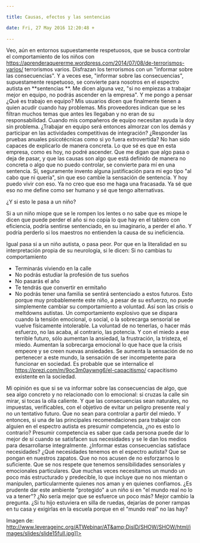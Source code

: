 ```yaml
---

title: Causas, efectos y las sentencias

date: Fri, 27 May 2016 12:20:48 +
 
---
```

Veo, aún en entornos supuestamente respetuosos, que se busca controlar el comportamiento de los niños con https://aprenderaquererme.wordpress.com/2014/07/08/de-terrorismos-varios/ terrorismos varios. Disfrazan los terrorismos con un "informar sobre las consecuencias". Y a veces ese, "informar sobre las consecuencias", supuestamente respetuoso, se convierte para nosotros en el espectro autista en  **sentencias **.
Me dicen alguna vez, "si no empiezas a trabajar mejor en equipo, no podrás ascender en la empresa". Y me pongo a pensar ¿Qué es trabajo en equipo? Mis usuarios dicen que finalmente tienen a quien acudir cuando hay problemas. Mis proveedores indican que se les filtran muchos temas que antes les llegaban y no eran de su responsabilidad. Cuando mis compañeros de equipo necesitan ayuda la doy sin problema. ¿Trabajar en equipo será entonces almorzar con los demás y participar en las actividades competitivas de integración? ¿Responder las pruebas anuales psicotécnicas como si yo fuera extrovertida? No han sido capaces de explicarlo de manera concreta. Lo que sé es que en esta empresa, como es hoy, no podré ascender. Que me digan que algo pasa o deja de pasar, y que las causas son algo que está definido de manera no concreta o algo que no puedo controlar, se convierte para mí en una sentencia. Si, seguramente invento alguna justificación para mi ego tipo "al cabo que ni quería", sin que eso cambie la sensación de sentencia. Y hoy puedo vivir con eso. Ya no creo que eso me haga una fracasada. Ya sé que eso no me define como ser humano y sé que tengo alternativas.

¿Y si esto le pasa a un niño?

Si a un niño miope que se le rompen los lentes o no sabe que es miope le dicen que puede perder el año si no copia lo que hay en el tablero con eficiencia, podría sentirse sentenciado, en su imaginario, a perder el año. Y podría perderlo si los maestros no entienden la causa de su ineficiencia.

Igual pasa si a un niño autista, o pasa peor. Por que en la literalidad en su interpretación propia de su neurología, si le dicen:
Si no cambias tu comportamiento
- Terminarás viviendo en la calle
- No podrás estudiar la profesión de tus sueños
- No pasarás el año
- Te tendrás que convertir en ermitaño
- No podrás tener una familia
se sentirá sentenciado a estos futuros. Esto porque muy probablemente este niño, a pesar de su esfuerzo, no puede simplemente cambiar su comportamiento a voluntad. Así son las crisis o meltdowns autistas. Un comportamiento explosivo que se dispara cuando la tensión emocional, o social, o la sobrecarga sensorial se vuelve físicamente intolerable. La voluntad de no tenerlas, o hacer más esfuerzo, no las acaba, al contrario, las potencia. Y con el miedo a ese terrible futuro, sólo aumentan la ansiedad, la frustración, la tristeza, el miedo. Aumentan la sobrecarga emocional lo que hace que la crisis empeore y se creen nuevas ansiedades. Se aumenta la sensación de no pertenecer a este mundo, la sensación de ser incompetente para funcionar en sociedad. Es probable que se internalice el https://prezi.com/m/9oc3m0aywng6/el-capacitismo/ capacitismo existente en la sociedad.

Mi opinión es que si se va informar sobre las consecuencias de algo, que sea algo concreto y no relacionado con lo emocional: si cruzas la calle sin mirar, si tocas la olla caliente. Y que las consecuencias sean naturales, no impuestas, verificables, con el objetivo de evitar un peligro presente real y no un tentativo futuro. Que no sean para controlar a partir del miedo.
Y entonces, si una de las principales recomendaciones para trabajar con alguien en el espectro autista es presumir competencia, ¿no es esto lo contrario? Presumir competencia es saber que cada persona puede dar lo mejor de sí cuando se satisfacen sus necesidades y se le dan los medios para desarrollarse integralmente. ¿Informar estas consecuencias satisface necesidades?
¿Qué necesidades tenemos en el espectro autista? Que se pongan en nuestros zapatos. Que no nos acusen de no esforzarnos lo suficiente. Que se nos respete que tenemos sensibilidades sensoriales y emocionales particulares. Que muchas veces necesitamos un mundo un poco más estructurado y predecible, lo que incluye que no nos mientan o manipulen, particularmente quienes nos aman y en quienes confiamos.
¿Es prudente dar este ambiente "protegido" a un niño si en "el mundo real no lo va a tener"? ¿No sería mejor que se esfuerce un poco más?
Mejor cambio la pregunta. ¿Si tu hijo estuviera en silla de ruedas, dejarías de poner rampas en tu casa y exigirlas en la escuela porque en el "mundo real" no las hay?


Imagen de: http://www.leverageinc.org/ATWebinar/AT&amp;DisID/SHOW/SHOW/html/images/slides/slide15full.jpg]]>
